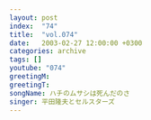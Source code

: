 ```yaml
---
layout: post
index:  "74"
title:  "vol.074"
date:   2003-02-27 12:00:00 +0300
categories: archive
tags: []
youtube: "074"
greetingM: 
greetingT: 
songName: ハチのムサシは死んだのさ
singer: 平田隆夫とセルスターズ
---
```

